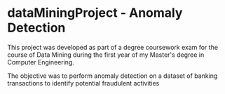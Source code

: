 # dataMiningProject - Anomaly Detection

This project was developed as part of a degree coursework exam for the course of Data Mining during the first year of my Master's degree in Computer Engineering.

The objective was to perform anomaly detection on a dataset of banking transactions to identify potential fraudulent activities
